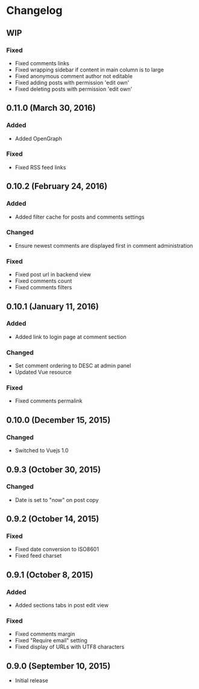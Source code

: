 # Changelog

## WIP

### Fixed
- Fixed comments links
- Fixed wrapping sidebar if content in main column is to large
- Fixed anonymous comment author not editable
- Fixed adding posts with permission 'edit own'
- Fixed deleting posts with permission 'edit own'

## 0.11.0 (March 30, 2016)

### Added
- Added OpenGraph

### Fixed
- Fixed RSS feed links

## 0.10.2 (February 24, 2016)

### Added
- Added filter cache for posts and comments settings

### Changed
- Ensure newest comments are displayed first in comment administration

### Fixed
- Fixed post url in backend view
- Fixed comments count
- Fixed comments filters

## 0.10.1 (January 11, 2016)

### Added
- Added link to login page at comment section

### Changed
- Set comment ordering to DESC at admin panel
- Updated Vue resource

### Fixed
- Fixed comments permalink

## 0.10.0 (December 15, 2015)

### Changed
- Switched to Vuejs 1.0

## 0.9.3 (October 30, 2015)

### Changed
- Date is set to "now" on post copy

## 0.9.2 (October 14, 2015)

### Fixed
- Fixed date conversion to ISO8601
- Fixed feed charset

## 0.9.1 (October 8, 2015)

### Added
- Added sections tabs in post edit view

### Fixed
- Fixed comments margin
- Fixed "Require email" setting
- Fixed display of URLs with UTF8 characters

## 0.9.0 (September 10, 2015)

- Initial release
